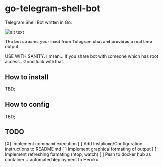 # go-telegram-shell-bot

Telegram Shell Bot written in Go.

![alt text](http://www.giphy.com/gifs/QNWcboPyGgHCSFOhjV)

The bot streams your input from Telegram chat and provides a real time output.

USE WITH SANITY. I mean... If you share bot with someone which has root access.. Good luck with that.

## How to install

TBD;

## How to config

TBD;

## TODO

[X] Implement command execution
[ ] Add Instaliong/Configuration instructions to README.md
[ ] Implement graphical formating of output
[ ] Implement refreshing formating (htop, watch)
[ ] Push to docker hub as container + automated deployment to Heroku
